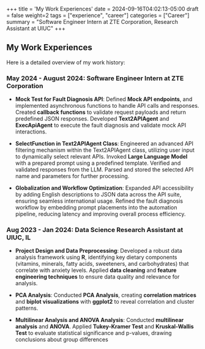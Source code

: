 +++
title = 'My Work Experiences'
date = 2024-09-16T04:02:13-05:00
draft = false
weight=2
tags = ["experience", "career"]
categories = ["Career"]
summary = "Software Engineer Intern at ZTE Corporation, Research Assistant at UIUC"
+++

## **My Work Experiences**
Here is a detailed overview of my work history:

### **May 2024 - August 2024: Software Engineer Intern at ZTE Corporation**


- **Mock Test for Fault Diagnosis API**: Defined **Mock API endpoints**, and implemented asynchronous functions to handle API calls and responses. Created **callback functions** to validate request payloads and return predefined JSON responses. Developed **Text2APIAgent** and **ExecApiAgent** to execute the fault diagnosis and validate mock API interactions.

- **SelectFunction in Text2APIAgent Class**: Engineered an advanced API filtering mechanism within the Text2APIAgent class, utilizing user input to dynamically select relevant APIs. Invoked **Large Language Model** with a prepared prompt using a predefined template. Verified and validated responses from the LLM. Parsed and stored the selected API name and parameters for further processing.

- **Globalization and Workflow Optimization**: Expanded API accessibility by adding English descriptions to JSON data across the API suite, ensuring seamless international usage. Refined the fault diagnosis workflow by embedding prompt placements into the automation pipeline, reducing latency and improving overall process efficiency.

### **Aug 2023 - Jan 2024: Data Science Research Assistant at UIUC, IL**

- **Project Design and Data Preprocessing**: Developed a robust data analysis framework using **R**, identifying key dietary components (vitamins, minerals, fatty acids, sweeteners, and carbohydrates) that correlate with anxiety levels. Applied **data cleaning** and **feature engineering techniques** to ensure data quality and relevance for analysis.

- **PCA Analysis**: Conducted **PCA Analysis**, creating **correlation matrices** and **biplot visualizations** with **ggplot2** to reveal correlation and cluster patterns.

- **Multilinear Analysis and ANOVA Analysis**: Conducted **multilinear analysis** and **ANOVA**. Applied **Tukey-Kramer Test** and **Kruskal-Wallis Test** to evaluate statistical significance and p-values, drawing conclusions about group differences


